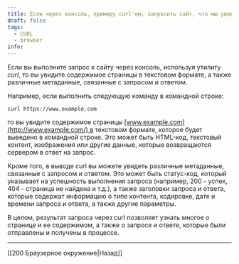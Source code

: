 ```yaml
---
title: Если через консоль, примеру curl'oм, запросить сайт, что мы увидим
draft: false
tags:
  - CURL
  - browser
info:
---
```

Если вы выполните запрос к сайту через консоль, используя утилиту _curl_, то вы увидите содержимое страницы в текстовом формате, а также различные метаданные, связанные с запросом и ответом.

Например, если выполнить следующую команду в командной строке:

```http
curl https://www.example.com
```

то вы увидите содержимое страницы [www.example.com](http://www.example.com/) в текстовом формате, которое будет выведено в командной строке. Это может быть HTML-код, текстовый контент, изображения или другие данные, которые возвращаются сервером в ответ на запрос.

Кроме того, в выводе curl вы можете увидеть различные метаданные, связанные с запросом и ответом. Это может быть статус-код, который указывает на успешность выполнения запроса (например, 200 - успех, 404 - страница не найдена и т.д.), а также заголовки запроса и ответа, которые содержат информацию о типе контента, кодировке, дате и времени запроса и ответа, а также другие параметры.

В целом, результат запроса через curl позволяет узнать многое о странице и ее содержимом, а также о запросе и ответе, которые были отправлены и получены в процессе.

---

[[200 Браузерное окружение|Назад]]